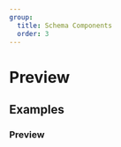 ```yaml
---
group:
  title: Schema Components
  order: 3
---
```


# Preview

## Examples

### Preview

<code src="./demos/demo1.tsx"></code>
